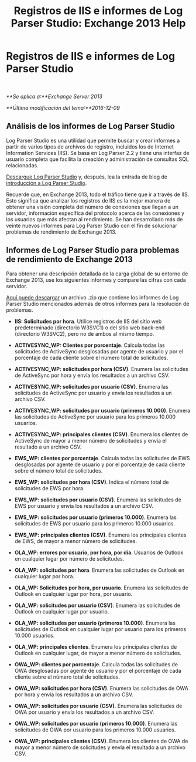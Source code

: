 ﻿---
title: 'Registros de IIS e informes de Log Parser Studio: Exchange 2013 Help'
TOCTitle: Registros de IIS e informes de Log Parser Studio
ms:assetid: 01fa67d4-dc02-4c5f-93af-6da7b97d282f
ms:mtpsurl: https://technet.microsoft.com/es-es/library/Dn904092(v=EXCHG.150)
ms:contentKeyID: 63910972
ms.date: 04/23/2018
mtps_version: v=EXCHG.150
ms.translationtype: HT
---

# Registros de IIS e informes de Log Parser Studio

 

_**Se aplica a:**Exchange Server 2013_

_**Última modificación del tema:**2016-12-09_

## Análisis de los informes de Log Parser Studio

Log Parser Studio es una utilidad que permite buscar y crear informes a partir de varios tipos de archivos de registro, incluidos los de Internet Information Services (IIS). Se basa en Log Parser 2.2 y tiene una interfaz de usuario completa que facilita la creación y administración de consultas SQL relacionadas.

[Descargue Log Parser Studio](https://go.microsoft.com/fwlink/p/?linkid=524244) y, después, lea la entrada de blog de [introducción a Log Parser Studio](https://go.microsoft.com/fwlink/p/?linkid=524243).

Recuerde que, en Exchange 2013, todo el tráfico tiene que ir a través de IIS. Esto significa que analizar los registros de IIS es la mejor manera de obtener una visión completa del número de conexiones que llegan a un servidor, información específica del protocolo acerca de las conexiones y los usuarios que más afectan al rendimiento. Se han desarrollado más de veinte nuevos informes para Log Parser Studio con el fin de solucionar problemas de rendimiento de Exchange 2013.

## Informes de Log Parser Studio para problemas de rendimiento de Exchange 2013

Para obtener una descripción detallada de la carga global de su entorno de Exchange 2013, use los siguientes informes y compare las cifras con cada servidor.

[Aquí puede descargar](https://go.microsoft.com/fwlink/p/?linkid=524245) un archivo .zip que contiene los informes de Log Parser Studio mencionados además de otros informes para la resolución de problemas.

  - **IIS: Solicitudes por hora**. Utilice registros de IIS del sitio web predeterminado (directorio W3SVC1) o del sitio web back-end (directorio W3SVC2), pero no de ambos al mismo tiempo.

  - **ACTIVESYNC\_WP: Clientes por porcentaje**. Calcula todas las solicitudes de ActiveSync desglosadas por agente de usuario y por el porcentaje de cada cliente sobre el número total de solicitudes.

  - **ACTIVESYNC\_WP: solicitudes por hora (CSV)**. Enumera las solicitudes de ActiveSync por hora y envía los resultados a un archivo CSV.

  - **ACTIVESYNC\_WP: solicitudes por usuario (CSV)**. Enumera las solicitudes de ActiveSync por usuario y envía los resultados a un archivo CSV.

  - **ACTIVESYNC\_WP: solicitudes por usuario (primeros 10.000)**. Enumera las solicitudes de ActiveSync por usuario para los primeros 10.000 usuarios.

  - **ACTIVESYNC\_WP: principales clientes (CSV)**. Enumera los clientes de ActiveSync de mayor a menor número de solicitudes y envía el resultado a un archivo CSV.

  - **EWS\_WP: clientes por porcentaje**. Calcula todas las solicitudes de EWS desglosadas por agente de usuario y por el porcentaje de cada cliente sobre el número total de solicitudes.

  - **EWS\_WP: solicitudes por hora (CSV)**. Indica el número total de solicitudes de EWS por hora.

  - **EWS\_WP: solicitudes por usuario (CSV)**. Enumera las solicitudes de EWS por usuario y envía los resultados a un archivo CSV.

  - **EWS\_WP: solicitudes por usuario (primeros 10.000)**. Enumera las solicitudes de EWS por usuario para los primeros 10.000 usuarios.

  - **EWS\_WP: principales clientes (CSV)**. Enumera los principales clientes de EWS, de mayor a menor número de solicitudes.

  - **OLA\_WP: errores por usuario, por hora, por día**. Usuarios de Outlook en cualquier lugar por número de solicitudes.

  - **OLA\_WP: solicitudes por hora**. Enumera las solicitudes de Outlook en cualquier lugar por hora.

  - **OLA\_WP: Solicitudes por hora, por usuario**. Enumera las solicitudes de Outlook en cualquier lugar por hora, por usuario.

  - **OLA\_WP: solicitudes por usuario (CSV)**. Enumera las solicitudes de Outlook en cualquier lugar por usuario.

  - **OLA\_WP: solicitudes por usuario (primeros 10.000)**. Enumera las solicitudes de Outlook en cualquier lugar por usuario para los primeros 10.000 usuarios.

  - **OLA\_WP: principales clientes**. Enumera los principales clientes de Outlook en cualquier lugar, de mayor a menor número de solicitudes.

  - **OWA\_WP: clientes por porcentaje**. Calcula todas las solicitudes de OWA desglosadas por agente de usuario y por el porcentaje de cada cliente sobre el número total de solicitudes.

  - **OWA\_WP: solicitudes por hora (CSV)**. Enumera las solicitudes de OWA por hora y envía los resultados a un archivo CSV.

  - **OWA\_WP: solicitudes por usuario (CSV)**. Enumera las solicitudes de OWA por usuario y envía los resultados a un archivo CSV.

  - **OWA\_WP: solicitudes por usuario (primeros 10.000)**. Enumera las solicitudes de OWA por usuario para los primeros 10.000 usuarios.

  - **OWA\_WP: principales clientes (CSV)**. Enumera los clientes de OWA de mayor a menor número de solicitudes y envía el resultado a un archivo CSV.

